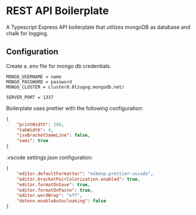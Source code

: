 # REST API Boilerplate

A Typescript Express API boilerplate that utilizes mongoDB as database and chalk for logging.

## Configuration

Create a .env file for mongo db credentials.

```
MONGO_USERNAME = name
MONGO_PASSWORD = password
MONGO_CLUSTER = cluster0.8lzugxg.mongodb.net/

SERVER_PORT = 1337
```

Boilerplate uses prettier with the following configuration:

```json
{
    "printWidth": 200,
    "tabWidth": 4,
    "jsxBracketSameLine": false,
    "semi": true
}
```

.vscode settings.json configuration:

```json
{
    "editor.defaultFormatter": "esbenp.prettier-vscode",
    "editor.bracketPairColorization.enabled": true,
    "editor.formatOnSave": true,
    "editor.formatOnPaste": true,
    "editor.wordWrap": "off",
    "dotenv.enableAutocloaking": false
}
```

